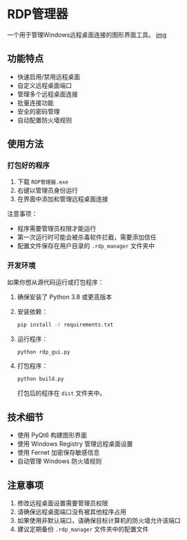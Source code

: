 # RDP管理器

一个用于管理Windows远程桌面连接的图形界面工具。
[img](https://github.com/desire668/RDPM/raw/main/test.png)

## 功能特点

- 快速启用/禁用远程桌面
- 自定义远程桌面端口
- 管理多个远程桌面连接
- 批量连接功能
- 安全的密码管理
- 自动配置防火墙规则

## 使用方法

### 打包好的程序

1. 下载 `RDP管理器.exe`
2. 右键以管理员身份运行
3. 在界面中添加和管理远程桌面连接

注意事项：
- 程序需要管理员权限才能运行
- 第一次运行时可能会被杀毒软件拦截，需要添加信任
- 配置文件保存在用户目录的 `.rdp_manager` 文件夹中

### 开发环境

如果你想从源代码运行或打包程序：

1. 确保安装了 Python 3.8 或更高版本
2. 安装依赖：
   ```bash
   pip install -r requirements.txt
   ```

3. 运行程序：
   ```bash
   python rdp_gui.py
   ```

4. 打包程序：
   ```bash
   python build.py
   ```
   打包后的程序在 `dist` 文件夹中。

## 技术细节

- 使用 PyQt6 构建图形界面
- 使用 Windows Registry 管理远程桌面设置
- 使用 Fernet 加密保存敏感信息
- 自动管理 Windows 防火墙规则

## 注意事项

1. 修改远程桌面设置需要管理员权限
2. 请确保远程桌面端口没有被其他程序占用
3. 如果使用非默认端口，请确保目标计算机的防火墙允许该端口
4. 建议定期备份 `.rdp_manager` 文件夹中的配置文件 
